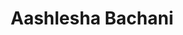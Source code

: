 ---
type: author
author-id: ug-2022-aashlesha
title: Aashlesha Bachani 
bio-small: "Aashlesha is a 2022 batch student of Government Medical College, Ratlam."
bio-large: 
avatar: assets/images/f.svg
twitter:
instagram: https://www.instagram.com/__ashley__001__/
---